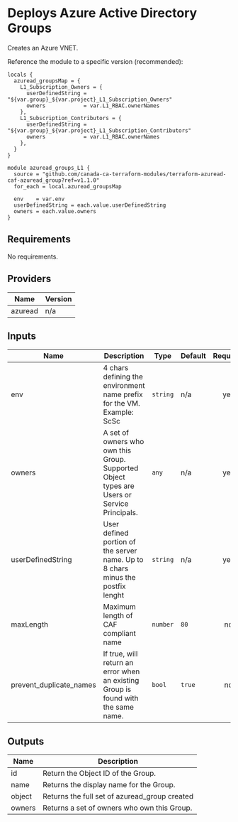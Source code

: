 # Deploys Azure Active Directory Groups

Creates an Azure VNET.

Reference the module to a specific version (recommended):

```hcl
locals {
  azuread_groupsMap = {
    L1_Subscription_Owners = {
      userDefinedString = "${var.group}_${var.project}_L1_Subscription_Owners"
      owners            = var.L1_RBAC.ownerNames
    },
    L1_Subscription_Contributors = {
      userDefinedString = "${var.group}_${var.project}_L1_Subscription_Contributors"
      owners            = var.L1_RBAC.ownerNames
    },
  }
}

module azuread_groups_L1 {
  source = "github.com/canada-ca-terraform-modules/terraform-azuread-caf-azuread_group?ref=v1.1.0"
  for_each = local.azuread_groupsMap

  env    = var.env
  userDefinedString = each.value.userDefinedString
  owners = each.value.owners
}
```

## Requirements

No requirements.

## Providers

| Name | Version |
|------|---------|
| azuread | n/a |

## Inputs

| Name | Description | Type | Default | Required |
|------|-------------|------|---------|:--------:|
| env | 4 chars defining the environment name prefix for the VM. Example: ScSc | `string` | n/a | yes |
| owners | A set of owners who own this Group. Supported Object types are Users or Service Principals. | `any` | n/a | yes |
| userDefinedString | User defined portion of the server name. Up to 8 chars minus the postfix lenght | `string` | n/a | yes |
| maxLength | Maximum length of CAF compliant name | `number` | `80` | no |
| prevent\_duplicate\_names | If true, will return an error when an existing Group is found with the same name. | `bool` | `true` | no |

## Outputs

| Name | Description |
|------|-------------|
| id | Return the Object ID of the Group. |
| name | Returns the display name for the Group. |
| object | Returns the full set of azuread\_group created |
| owners | Returns a set of owners who own this Group. |

